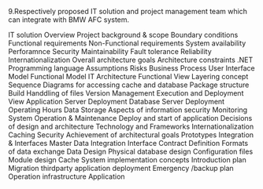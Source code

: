 9.Respectively proposed IT solution and project management team which can integrate with BMW AFC system. 

IT solution Overview
    Project background & scope
    Boundary conditions
    Functional requirements
    Non-Functional requirements
      System availability
      Perforamnce
      Security
      Maintainability
      Fault tolerance
      Reliability
      Internationalization
    Overall architecture goals
    Architecture constraints
      .NET
      Programming language
    Assumptions
    Risks
Business Process
User Interface Model
Functional Model
IT Architecture
  Functional View
    Layering concept
    Sequence Diagrams for accessing cache and database
    Package structure
    Build
    Handdling of files
    Version Management
  Execution and Deployment View
    Application Server Deployment
    Database Server Deployment
    Operating Hours
    Data Storage
    Aspects of information security
    Monitoring
    System Operation & Maintenance
    Deploy and start of application
  Decisions of design and architecture
    Technology and Frameworks
    Internationalization
    Caching
    Security
    Achievement of architectural goals
Prototypes
Integration & Interfaces
  Master Data Integration
  Interface Contract
    Definition
    Formats of data exchange
Data Design
  Physical database design
  Configuration files
Module design
  Cache
System implementation concepts
  Introduction plan
  Migration
  thirdparty application deployment
  Emergency /backup plan 
Operation 
  infrastructure
  Application 
  


